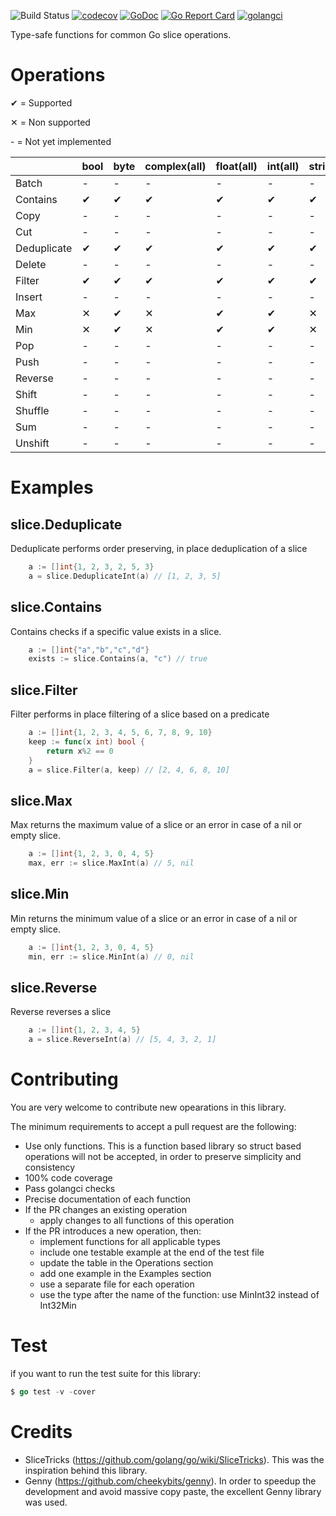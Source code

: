 ![Build Status](https://github.com/psampaz/slice/workflows/build/badge.svg)
[![codecov](https://codecov.io/gh/psampaz/slice/branch/master/graph/badge.svg)](https://codecov.io/gh/psampaz/slice)
[![GoDoc](https://godoc.org/github.com/psampaz/slice?status.svg)](https://godoc.org/github.com/psampaz/slice)
[![Go Report Card](https://goreportcard.com/badge/github.com/psampaz/slice)](https://goreportcard.com/report/github.com/psampaz/slice)
[![golangci](https://golangci.com/badges/github.com/psampaz/slice.svg)](https://golangci.com/r/github.com/psampaz/slice)

Type-safe functions for common Go slice operations.


# Operations 

✔ = Supported 

✕ = Non supported 

\- = Not yet implemented

|            | bool | byte | complex(all) | float(all) | int(all) | string | uint(all) | uintptr |
| ---------- | ---- | ---- | ------------ | ---------- | -------- | ------ | --------- | ------- |
| Batch      | -    | -    | -            | -          | -        | -      | -         | -       | 
| Contains   | ✔    | ✔    | ✔            | ✔          | ✔        | ✔      | ✔         | ✔       | 
| Copy       | -    | -    | -            | -          | -        | -      | -         | -       | 
| Cut        | -    | -    | -            | -          | -        | -      | -         | -       | 
| Deduplicate| ✔    | ✔    | ✔            | ✔          | ✔        | ✔      | ✔         | ✔       | 
| Delete     | -    | -    | -            | -          | -        | -      | -         | -       | 
| Filter     | ✔    | ✔    | ✔            | ✔          | ✔        | ✔      | ✔         | ✔       |
| Insert     | -    | -    | -            | -          | -        | -      | -         | -       | 
| Max        | ✕    | ✔    | ✕            | ✔          | ✔        | ✕      | ✔         | ✔       |
| Min        | ✕    | ✔    | ✕            | ✔          | ✔        | ✕      | ✔         | ✔       |
| Pop        | -    | -    | -            | -          | -        | -      | -         | -       |
| Push       | -    | -    | -            | -          | -        | -      | -         | -       |
| Reverse    | -    | -    | -            | -          | -        | -      | -         | -       | 
| Shift      | -    | -    | -            | -          | -        | -      | -         | -       | 
| Shuffle    | -    | -    | -            | -          | -        | -      | -         | -       | 
| Sum        | -    | -    | -            | -          | -        | -      | -         | -       | 
| Unshift    | -    | -    | -            | -          | -        | -      | -         | -       | 

# Examples

## slice.Deduplicate

Deduplicate performs order preserving, in place deduplication of a slice
```go
    a := []int{1, 2, 3, 2, 5, 3}
    a = slice.DeduplicateInt(a) // [1, 2, 3, 5]
```

## slice.Contains

Contains checks if a specific value exists in a slice.
```go
    a := []int{"a","b","c","d"}
    exists := slice.Contains(a, "c") // true
```

## slice.Filter

Filter performs in place filtering of a slice based on a predicate
```go
    a := []int{1, 2, 3, 4, 5, 6, 7, 8, 9, 10}
    keep := func(x int) bool {
        return x%2 == 0 
    }
    a = slice.Filter(a, keep) // [2, 4, 6, 8, 10]
```

## slice.Max

Max returns the maximum value of a slice or an error in case of a nil or empty slice.
```go
    a := []int{1, 2, 3, 0, 4, 5}
    max, err := slice.MaxInt(a) // 5, nil
```

## slice.Min

Min returns the minimum value of a slice or an error in case of a nil or empty slice.
```go
    a := []int{1, 2, 3, 0, 4, 5}
    min, err := slice.MinInt(a) // 0, nil
```

## slice.Reverse

Reverse reverses a slice
```go
    a := []int{1, 2, 3, 4, 5}
    a = slice.ReverseInt(a) // [5, 4, 3, 2, 1]
```

# Contributing

You are very welcome to contribute new opearations in this library.

The minimum requirements to accept a pull request are the following:

- Use only functions. This is a function based library so struct based operations will not be accepted, in order to preserve simplicity and consistency 
- 100% code coverage
- Pass golangci checks
- Precise documentation of each function
- If the PR changes an existing operation
    - apply changes to all functions of this operation
- If the PR introduces a new operation, then:
    - implement functions for all applicable types
    - include one testable example at the end of the test file
    - update the table in the Operations section
    - add one example in the Examples section
    - use a separate file for each operation
    - use the type after the name of the function: use MinInt32  instead of Int32Min

# Test

if you want to run the test suite for this library:

```go
$ go test -v -cover
```

# Credits

- SliceTricks (https://github.com/golang/go/wiki/SliceTricks). This was the inspiration behind this library.
- Genny (https://github.com/cheekybits/genny). In order to speedup the development and avoid massive copy paste, the excellent Genny library was used.
